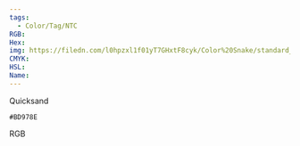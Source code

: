 ```yaml
---
tags:
  - Color/Tag/NTC
RGB:
Hex:
img: https://filedn.com/l0hpzxl1f01yT7GHxtF8cyk/Color%20Snake/standard_csv_to_svg/BD978E.svg
CMYK:
HSL:
Name:
---
```

Quicksand
```palette
#BD978E
```
RGB
